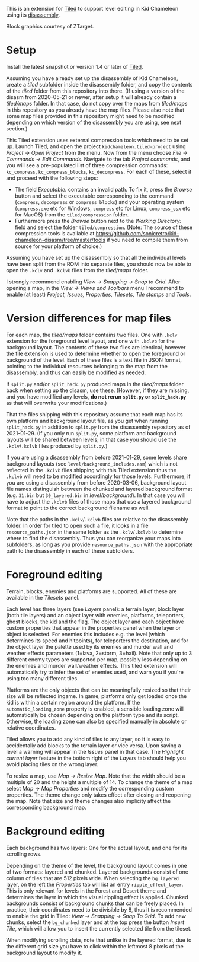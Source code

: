 This is an extension for [Tiled](https://www.mapeditor.org/)
to support level editing in Kid Chameleon using its
[disassembly](https://github.com/sonicretro/kid-chameleon-disasm).

Block graphics courtesy of ZTarget.

# Setup

Install the latest snapshot or version 1.4 or later of
[Tiled](https://www.mapeditor.org/).

Assuming you have already set up the disassembly of Kid Chameleon,
create a _tiled_ subfolder inside the disassembly folder, and copy
the contents of the _tiled_ folder from this repository into there.
(If using a version of the disasm from 2020-05-21 or newer, after
setup it will already contain a _tiled/maps_ folder. In that case,
do not copy over the maps from _tiled/maps_ in this repository as
you already have the map files. Please also note that some map files
provided in this repository might need to be modified depending
on which version of the disassembly you are using, see next section.)

This Tiled extension uses external compression tools which need to
be set up. Launch Tiled, and open the project `kidchameleon.tiled-project`
using _Project -> Open Project_ from the menu.
Now from the menu choose _File -> Commands -> Edit Commands_. Navigate
to the tab _Project commands_, and you will see a pre-populated list of three
compression commands: `kc_compress`, `kc_compress_blocks`, `kc_decompress`.
For each of these, select it and proceed with the following steps:
- The field _Executable:_ contains an invalid path. To fix it, press the
_Browse_ button and select the executable corresponding to the command
(`compress`, `decompress` or `compress_blocks`) and your operating system
(`compress.exe` etc for Windows, `compress` etc for Linux, `compress_osx`
etc for MacOS) from the `tiled/compression` folder.
- Furthermore press the _Browse_ button next to the _Working Directory:_
field and select the folder `tiled/compression`.
(Note: The source of these compression tools is available at
https://github.com/sonicretro/kid-chameleon-disasm/tree/master/tools
if you need to compile them from source for your platform of choice.)

Assuming you have set up the disassembly so that all the individual
levels have been split from the ROM into separate files, you should
now be able to open the `.kclv` and `.kclvb` files from the
_tiled/maps_ folder.

I strongly recommend enabling _View -> Snapping -> Snap to Grid_.
After opening a map, in the _View -> Views and Toolbars_ menu I recommend to
enable (at least) _Project, Issues, Properties, Tilesets, Tile stamps_
and _Tools_.

# Version differences for map files

For each map, the _tiled/maps_ folder contains two files. One with `.kclv`
extension for the foreground level layout, and one with `.kclvb` for
the background layout. The contents of these two files are identical,
however the file extension is used to determine whether to open the
foreground or background of the level. Each of these files is a text
file in JSON format, pointing to the individual resources belonging
to the map from the disassembly, and thus can easily be modified as
needed.

If `split.py` and/or `split_hack.py` produced maps in the _tiled/maps_
folder back when setting up the disasm, use these. (However, if they
are missing, and you have modified any levels, __do not rerun `split.py`
or `split_hack.py`__ as that will overwrite your modifications.)

That the files shipping with this repository assume that
each map has its own platform and background layout file, as you get
when running `split_hack.py` in addition to `split.py` from the disassembly
repository as of 2021-01-29. (If you only run `split.py`, some platform
and background layouts will be shared between levels; in that case you
should use the `.kclv`/`.kclvb` files produced by `split.py`.)

If you are using a disassembly from before 2021-01-29, some levels
share background layouts (see `level/background_includes.asm`) which
is not reflected in the `.kclvb` files shipping with this Tiled extension
thus the `.kclvb` will need to be modified accordingly for those levels.
Furthermore, if you are using a disassembly from before 2020-03-06,
background layout file names distinguish between the chunked
and layered background format (e.g. `31.bin` but `30_layered.bin` in
_level/background_). In that case you will have to adjust the `.kclvb`
files of those maps that use a layered background format to point to
the correct background filename as well.

Note that the paths in the `.kclv`/`.kclvb` files are relative to the
disassembly folder. In order for tiled to open such a file, it looks in
a file `resource_paths.json` in the same folder as the `.kclv`/`.kclvb`
to determine where to find the disassembly. Thus you can reorganize your
maps into subfolders, as long as you provide `resource_paths.json` with
the appropriate path to the disassembly in each of these subfolders.

# Foreground editing

Terrain, blocks, enemies and platforms are supported. All of these
are available in the _Tilesets_ panel.

Each level has three layers (see _Layers_ panel): a terrain layer, block
layer (both tile layers) and an object layer with enemies, platforms,
teleporters, ghost blocks, the kid and the flag. The object layer and each
object have custom properties that appear in the properties panel when the
layer or object is selected. For enemies this includes e.g. the level
(which determines its speed and hitpoints), for teleporters the
destination, and for the object layer the palette used by its enemies
and murder wall and weather effects parameters (1=lava, 2=storm, 3=hail).
Note that only up to 3 different enemy types are supported per map,
possibly less depending on the enemies and murder wall/weather effects.
This tiled extension will automatically try to infer the set of enemies
used, and warn you if you're using too many different tiles.

Platforms are the only objects that can be meaningfully resized so that
their size will be reflected ingame. In game, platforms only get loaded
once the kid is within a certain region around the platform. If the
`automatic_loading_zone` property is enabled, a sensible loading zone
will automatically be chosen depending on the platform type and its script.
Otherwise, the loading zone can also be specified manually in absolute or
relative coordinates.

Tiled allows you to add any kind of tiles to any layer, so it is easy to
accidentally add blocks to the terrain layer or vice versa. Upon saving
a level a warning will appear in the _Issues_ panel in that case.
The _Highlight current layer_ feature in the bottom right of the
_Layers_ tab should help you avoid placing tiles on the wrong layer.

To resize a map, use _Map -> Resize Map_. Note that the width should be
a multiple of 20 and the height a multiple of 14. To change the theme
of a map select _Map -> Map Properties_ and modify the corresponding
custom properties. The theme change only takes effect after closing
and reopening the map. 
Note that size and theme changes also implicity affect the corresponding
background map.

# Background editing

Each background has two layers: One for the actual layout, and one
for its scrolling rows.

Depending on the theme of the level, the background layout comes in one of two
formats: layered and chunked. Layered backgrounds consist of one column of
tiles that are 512 pixels wide. When selecting the `bg_layered` layer,
on the left the _Properties_ tab will list an entry `ripple_effect_layer`.
This is only relevant for levels in the Forest and Desert theme and
determines the layer in which the visual rippling effect is applied.
Chunked backgrounds consist of background chunks that can be freely placed.
In practice, their coordinates need to be divisible by 8, thus it is
recommended to enable the grid in Tiled: _View -> Snapping -> Snap To Grid_.
To add new chunks, select the `bg_chunked` layer and at the top press
the button _Insert Tile_, which will allow you to insert the currently
selected tile from the tileset.

When modifying scrolling data, note that unlike in the layered format,
due to the different grid size you have to click within the leftmost
8 pixels of the background layout to modify it.

